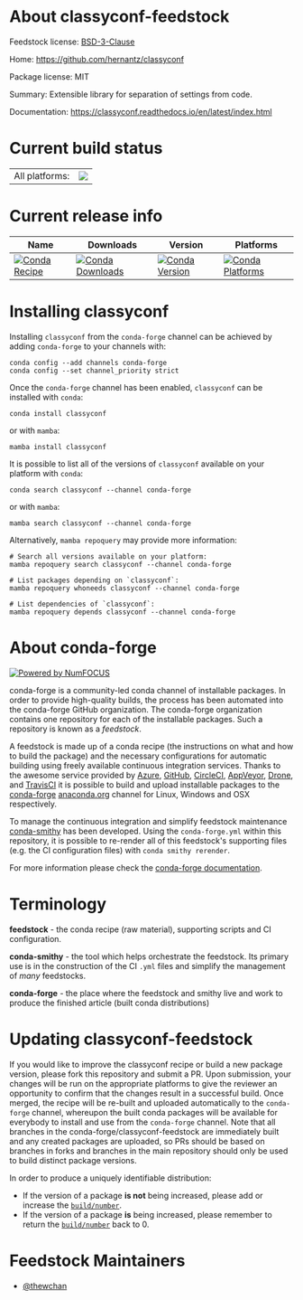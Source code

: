 About classyconf-feedstock
==========================

Feedstock license: [BSD-3-Clause](https://github.com/conda-forge/classyconf-feedstock/blob/main/LICENSE.txt)

Home: https://github.com/hernantz/classyconf

Package license: MIT

Summary: Extensible library for separation of settings from code.

Documentation: https://classyconf.readthedocs.io/en/latest/index.html

Current build status
====================


<table><tr><td>All platforms:</td>
    <td>
      <a href="https://dev.azure.com/conda-forge/feedstock-builds/_build/latest?definitionId=14284&branchName=main">
        <img src="https://dev.azure.com/conda-forge/feedstock-builds/_apis/build/status/classyconf-feedstock?branchName=main">
      </a>
    </td>
  </tr>
</table>

Current release info
====================

| Name | Downloads | Version | Platforms |
| --- | --- | --- | --- |
| [![Conda Recipe](https://img.shields.io/badge/recipe-classyconf-green.svg)](https://anaconda.org/conda-forge/classyconf) | [![Conda Downloads](https://img.shields.io/conda/dn/conda-forge/classyconf.svg)](https://anaconda.org/conda-forge/classyconf) | [![Conda Version](https://img.shields.io/conda/vn/conda-forge/classyconf.svg)](https://anaconda.org/conda-forge/classyconf) | [![Conda Platforms](https://img.shields.io/conda/pn/conda-forge/classyconf.svg)](https://anaconda.org/conda-forge/classyconf) |

Installing classyconf
=====================

Installing `classyconf` from the `conda-forge` channel can be achieved by adding `conda-forge` to your channels with:

```
conda config --add channels conda-forge
conda config --set channel_priority strict
```

Once the `conda-forge` channel has been enabled, `classyconf` can be installed with `conda`:

```
conda install classyconf
```

or with `mamba`:

```
mamba install classyconf
```

It is possible to list all of the versions of `classyconf` available on your platform with `conda`:

```
conda search classyconf --channel conda-forge
```

or with `mamba`:

```
mamba search classyconf --channel conda-forge
```

Alternatively, `mamba repoquery` may provide more information:

```
# Search all versions available on your platform:
mamba repoquery search classyconf --channel conda-forge

# List packages depending on `classyconf`:
mamba repoquery whoneeds classyconf --channel conda-forge

# List dependencies of `classyconf`:
mamba repoquery depends classyconf --channel conda-forge
```


About conda-forge
=================

[![Powered by
NumFOCUS](https://img.shields.io/badge/powered%20by-NumFOCUS-orange.svg?style=flat&colorA=E1523D&colorB=007D8A)](https://numfocus.org)

conda-forge is a community-led conda channel of installable packages.
In order to provide high-quality builds, the process has been automated into the
conda-forge GitHub organization. The conda-forge organization contains one repository
for each of the installable packages. Such a repository is known as a *feedstock*.

A feedstock is made up of a conda recipe (the instructions on what and how to build
the package) and the necessary configurations for automatic building using freely
available continuous integration services. Thanks to the awesome service provided by
[Azure](https://azure.microsoft.com/en-us/services/devops/), [GitHub](https://github.com/),
[CircleCI](https://circleci.com/), [AppVeyor](https://www.appveyor.com/),
[Drone](https://cloud.drone.io/welcome), and [TravisCI](https://travis-ci.com/)
it is possible to build and upload installable packages to the
[conda-forge](https://anaconda.org/conda-forge) [anaconda.org](https://anaconda.org/)
channel for Linux, Windows and OSX respectively.

To manage the continuous integration and simplify feedstock maintenance
[conda-smithy](https://github.com/conda-forge/conda-smithy) has been developed.
Using the ``conda-forge.yml`` within this repository, it is possible to re-render all of
this feedstock's supporting files (e.g. the CI configuration files) with ``conda smithy rerender``.

For more information please check the [conda-forge documentation](https://conda-forge.org/docs/).

Terminology
===========

**feedstock** - the conda recipe (raw material), supporting scripts and CI configuration.

**conda-smithy** - the tool which helps orchestrate the feedstock.
                   Its primary use is in the construction of the CI ``.yml`` files
                   and simplify the management of *many* feedstocks.

**conda-forge** - the place where the feedstock and smithy live and work to
                  produce the finished article (built conda distributions)


Updating classyconf-feedstock
=============================

If you would like to improve the classyconf recipe or build a new
package version, please fork this repository and submit a PR. Upon submission,
your changes will be run on the appropriate platforms to give the reviewer an
opportunity to confirm that the changes result in a successful build. Once
merged, the recipe will be re-built and uploaded automatically to the
`conda-forge` channel, whereupon the built conda packages will be available for
everybody to install and use from the `conda-forge` channel.
Note that all branches in the conda-forge/classyconf-feedstock are
immediately built and any created packages are uploaded, so PRs should be based
on branches in forks and branches in the main repository should only be used to
build distinct package versions.

In order to produce a uniquely identifiable distribution:
 * If the version of a package **is not** being increased, please add or increase
   the [``build/number``](https://docs.conda.io/projects/conda-build/en/latest/resources/define-metadata.html#build-number-and-string).
 * If the version of a package **is** being increased, please remember to return
   the [``build/number``](https://docs.conda.io/projects/conda-build/en/latest/resources/define-metadata.html#build-number-and-string)
   back to 0.

Feedstock Maintainers
=====================

* [@thewchan](https://github.com/thewchan/)

